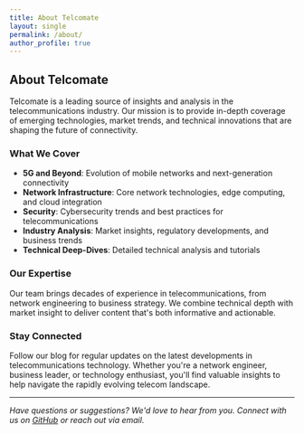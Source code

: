 ```yaml
---
title: About Telcomate
layout: single
permalink: /about/
author_profile: true
---
```


## About Telcomate

Telcomate is a leading source of insights and analysis in the telecommunications industry. Our mission is to provide in-depth coverage of emerging technologies, market trends, and technical innovations that are shaping the future of connectivity.

### What We Cover

- **5G and Beyond**: Evolution of mobile networks and next-generation connectivity
- **Network Infrastructure**: Core network technologies, edge computing, and cloud integration
- **Security**: Cybersecurity trends and best practices for telecommunications
- **Industry Analysis**: Market insights, regulatory developments, and business trends
- **Technical Deep-Dives**: Detailed technical analysis and tutorials

### Our Expertise

Our team brings decades of experience in telecommunications, from network engineering to business strategy. We combine technical depth with market insight to deliver content that's both informative and actionable.

### Stay Connected

Follow our blog for regular updates on the latest developments in telecommunications technology. Whether you're a network engineer, business leader, or technology enthusiast, you'll find valuable insights to help navigate the rapidly evolving telecom landscape.

---

*Have questions or suggestions? We'd love to hear from you. Connect with us on [GitHub](https://github.com/telcomate) or reach out via email.*